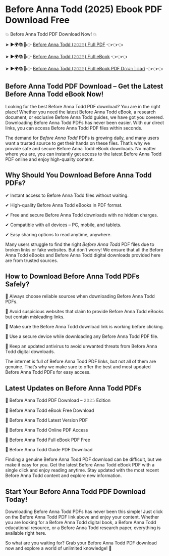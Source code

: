# Before Anna Todd (2025) Ebook PDF Download Free

💥 Before Anna Todd PDF Download Now! 💥

➤ ►🌍📚📱👉 [Before Anna Todd (𝟸𝟶𝟸𝟻) F𝚞ll PDF](https://getpdf.xyz/before-anna-todd) 👈👈👈


➤ ►🌍📚📱👉 [Before Anna Todd (𝟸𝟶𝟸𝟻) F𝚞ll eBook](https://getpdf.xyz/before-anna-todd) 👈👈👈


➤ ►🌍📚📱👉 [Before Anna Todd (𝟸𝟶𝟸𝟻) F𝚞ll eBook PDF D𝚘𝚠𝚗𝚕𝚘a𝚍](https://getpdf.xyz/before-anna-todd) 👈👈👈


## Before Anna Todd PDF Download – Get the Latest Before Anna Todd eBook Now!

Looking for the best Before Anna Todd PDF download? You are in the right place! Whether you need the latest Before Anna Todd eBook, a research document, or exclusive Before Anna Todd guides, we have got you covered. Downloading Before Anna Todd PDFs has never been easier. With our direct links, you can access Before Anna Todd PDF files within seconds.

The demand for *Before Anna Todd* PDFs is growing daily, and many users want a trusted source to get their hands on these files. That’s why we provide safe and secure Before Anna Todd eBook downloads. No matter where you are, you can instantly get access to the latest Before Anna Todd PDF online and enjoy high-quality content.

## Why Should You Download Before Anna Todd PDFs?

✔ Instant access to Before Anna Todd files without waiting.

✔ High-quality Before Anna Todd eBooks in PDF format.

✔ Free and secure Before Anna Todd downloads with no hidden charges.

✔ Compatible with all devices – PC, mobile, and tablets.

✔ Easy sharing options to read anytime, anywhere.

Many users struggle to find the right *Before Anna Todd* PDF files due to broken links or fake websites. But don’t worry! We ensure that all the Before Anna Todd eBooks and Before Anna Todd digital downloads provided here are from trusted sources.

## How to Download Before Anna Todd PDFs Safely?

📌 Always choose reliable sources when downloading Before Anna Todd PDFs.

📌 Avoid suspicious websites that claim to provide Before Anna Todd eBooks but contain misleading links.

📌 Make sure the Before Anna Todd download link is working before clicking.

📌 Use a secure device while downloading any Before Anna Todd PDF file.

📌 Keep an updated antivirus to avoid unwanted threats from Before Anna Todd digital downloads.

The internet is full of Before Anna Todd PDF links, but not all of them are genuine. That’s why we make sure to offer the best and most updated Before Anna Todd PDFs for easy access.

## Latest Updates on Before Anna Todd PDFs

🔹 Before Anna Todd PDF Download – 𝟸𝟶𝟸𝟻 Edition

🔹 Before Anna Todd eBook Free Download

🔹 Before Anna Todd Latest Version PDF

🔹 Before Anna Todd Online PDF Access

🔹 Before Anna Todd Full eBook PDF Free

🔹 Before Anna Todd Guide PDF Download

Finding a genuine Before Anna Todd PDF download can be difficult, but we make it easy for you. Get the latest Before Anna Todd eBook PDF with a single click and enjoy reading anytime. Stay updated with the most recent Before Anna Todd content and explore new information.

## Start Your Before Anna Todd PDF Download Today!

Downloading Before Anna Todd PDFs has never been this simple! Just click on the Before Anna Todd PDF link above and enjoy your content. Whether you are looking for a Before Anna Todd digital book, a Before Anna Todd educational resource, or a Before Anna Todd research paper, everything is available right here.

So what are you waiting for? Grab your Before Anna Todd PDF download now and explore a world of unlimited knowledge! 🚀